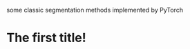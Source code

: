 some classic segmentation methods implemented by PyTorch
# The first title!
[cv]: https://www.typora.io/#windows

